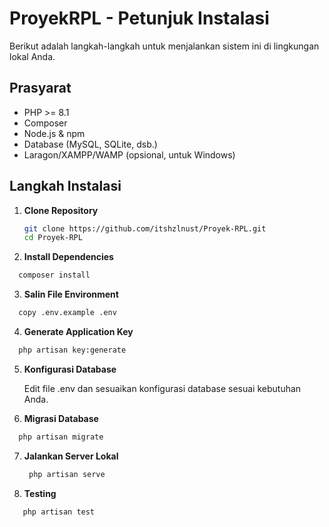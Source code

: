 # ProyekRPL - Petunjuk Instalasi

Berikut adalah langkah-langkah untuk menjalankan sistem ini di lingkungan lokal Anda.

## Prasyarat

-   PHP >= 8.1
-   Composer
-   Node.js & npm
-   Database (MySQL, SQLite, dsb.)
-   Laragon/XAMPP/WAMP (opsional, untuk Windows)

## Langkah Instalasi

1. **Clone Repository**

    ```bash
    git clone https://github.com/itshzlnust/Proyek-RPL.git
    cd Proyek-RPL
    ```

2. **Install Dependencies**

```bash
  composer install
```

3. **Salin File Environment**

```bash
  copy .env.example .env
```

4. **Generate Application Key**

```bash
  php artisan key:generate
```

5. **Konfigurasi Database**

    Edit file .env dan sesuaikan konfigurasi database sesuai kebutuhan Anda.

6. **Migrasi Database**

```bash
  php artisan migrate
```

7. **Jalankan Server Lokal**
    ```bash
     php artisan serve
    ```
8. **Testing**
  ```bash
     php artisan test
  ```
